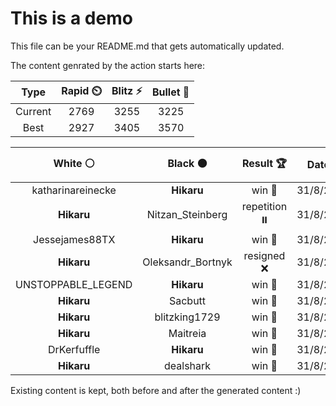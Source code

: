 # This is a demo

This file can be your README.md that gets automatically updated.

The content genrated by the action starts here:

<!--START_SECTION:chessStats-->
<!-- Automatically generated with https://github.com/Balastrong/chess-stats-action -->

| Type | Rapid ⏲️ | Blitz ⚡ | Bullet 🔫 |
|:---:|:---:|:---:|:---:|
| Current | 2769 | 3255 | 3225 |
| Best | 2927 | 3405 | 3570 |

| White ⚪ | Black ⚫ | Result 🏆 | Date 📅 | Position 🗺️ | Type 🕕 |
|:---:|:---:|:---:|:---:|:---:|:---:|
| katharinareinecke | **Hikaru** | win 🥇 | 31/8/2024 | <a href="http://www.ee.unb.ca/cgi-bin/tervo/fen.pl?select=5rk1/p3Qpbp/6p1/2P5/2P1P3/3r2P1/P4PKP/4q3 w - -">Link</a> | Bullet |
| **Hikaru** | Nitzan_Steinberg | repetition ⏸️ | 31/8/2024 | <a href="http://www.ee.unb.ca/cgi-bin/tervo/fen.pl?select=4Q1k1/1p5p/pq4p1/3p1p2/P2N1P2/3P3P/1bP3P1/6K1 b - -">Link</a> | Bullet |
| Jessejames88TX | **Hikaru** | win 🥇 | 31/8/2024 | <a href="http://www.ee.unb.ca/cgi-bin/tervo/fen.pl?select=5rk1/2p4p/3bR1p1/pNPP4/7r/4Q2P/P5P1/5qK1 w - -">Link</a> | Bullet |
| **Hikaru** | Oleksandr_Bortnyk | resigned ❌ | 31/8/2024 | <a href="http://www.ee.unb.ca/cgi-bin/tervo/fen.pl?select=1k6/2p5/2p5/4pp2/p2p3R/P2P4/1PP3r1/1K6 w - -">Link</a> | Bullet |
| UNSTOPPABLE_LEGEND | **Hikaru** | win 🥇 | 31/8/2024 | <a href="http://www.ee.unb.ca/cgi-bin/tervo/fen.pl?select=r7/8/3bpk2/8/4p1p1/8/3RK3/8 w - -">Link</a> | Bullet |
| **Hikaru** | Sacbutt | win 🥇 | 31/8/2024 | <a href="http://www.ee.unb.ca/cgi-bin/tervo/fen.pl?select=2k3Qr/ppp1b1pp/1q6/n3P3/3PB3/2P2Q2/P5PP/R1B2RK1 b - -">Link</a> | Bullet |
| **Hikaru** | blitzking1729 | win 🥇 | 31/8/2024 | <a href="http://www.ee.unb.ca/cgi-bin/tervo/fen.pl?select=8/7P/6R1/p7/8/1k4P1/5PK1/4r3 b - -">Link</a> | Bullet |
| **Hikaru** | Maitreia | win 🥇 | 31/8/2024 | <a href="http://www.ee.unb.ca/cgi-bin/tervo/fen.pl?select=r1bq1rk1/pp2np1p/3p2pB/2p2p2/4P3/1BNP1R2/PPP3PP/R3Q1K1 b - -">Link</a> | Bullet |
| DrKerfuffle | **Hikaru** | win 🥇 | 31/8/2024 | <a href="http://www.ee.unb.ca/cgi-bin/tervo/fen.pl?select=1nb1k3/p3np2/6p1/2ppN3/5N2/3P4/2PQ1PP1/q3K3 w - -">Link</a> | Bullet |
| **Hikaru** | dealshark | win 🥇 | 31/8/2024 | <a href="http://www.ee.unb.ca/cgi-bin/tervo/fen.pl?select=4Rk1r/1pN1ppb1/7p/6p1/PP2r3/4B3/2P2PPP/2K4R b - -">Link</a> | Bullet |

<!--END_SECTION:chessStats-->

Existing content is kept, both before and after the generated content :)
